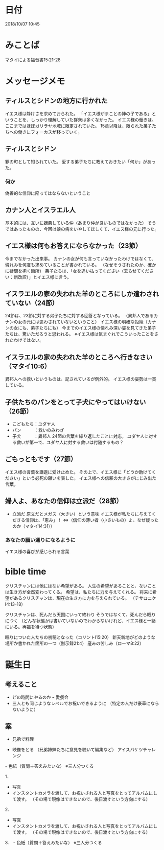 ﻿# 日付
2018/10/07 10:45

# みことば
マタイによる福音書15:21-28

# メッセージメモ
## ティルスとシドンの地方に行かれた
イエス様は静けさを求めておられた。
「イエス様がまことの神の子である」ということを、しっかり理解していた群衆は多くなかった。
イエス様の働きは、ここまではほぼガリラヤ地域に限定されていた。
15章以降は、限られた弟子たちへの働きにフォーカスが移っていく。

## ティルスとシドン
罪の町として知られていた。
愛する弟子たちに教えておきたい「何か」があった。

### 何か
偽善的な信仰に陥ってはならないということ

## カナン人とイスラエル人
基本的には、互いに嫌悪している仲（あまり仲が良いものではなかった）
そうではあったものの、今回は娘の病をいやしてほしくて、イエス様の元に行った。

## イエス様は何もお答えにならなかった（23節）
今までなかった出来事。
カナンの女が何も言っていなかったわけではなくて、憐れみを何度も求めていることが書かれている。
（なぜそうされたのか、確かに疑問を抱く箇所）
弟子たちは、「女を追い払ってください（去らせてください：新改訳）」とイエス様に言う。

## イスラエルの家の失われた羊のところにしか遣わされていない（24節）
24節は、23節に対する弟子たちに対する回答となっている。
（異邦人であるカナンの女の元には遣わされていないということ）
イエス様の明確な拒絶（カナンの女にも、弟子たちにも）
今までのイエス様の憐れみ深い姿を見てきた弟子たちは、驚いただろうと思われる。
※イエス様は気まぐれでこういったことをされたわけではない。

## イスラエルの家の失われた羊のところへ行きなさい（マタイ10:6）
異邦人への救いというものは、記されているが例外的。
イエス様の姿勢は一貫している。

## 子供たちのパンをとって子犬にやってはいけない（26節）
- こどもたち：ユダヤ人
- パン　　　：救いのみわざ
- 子犬　　　：異邦人
24節の言葉を繰り返したことに対応。
ユダヤ人に対する救いが第一で、ユダヤ人に対する救いは付随するもの？

## ごもっともです（27節）
イエス様の言葉を謙遜に受け止めた。
その上で、イエス様に「どうか助けてください」という必死の願いを表した。
イエス様への信頼の大きさがにじみ出た言葉。

## 婦人よ、あなたの信仰は立派だ（28節）
- 立派だ
原文だとメガス（大きい）という意味
イエス様が私たちに与えてくださる信仰は、「恵み」！
<=>（信仰の薄い者（小さいもの）よ、なぜ疑ったのか（マタイ14:31））

### あなたの願い通りになるように
イエス様の喜びが感じられる言葉

# bible time
クリスチャンには他にはない希望がある。
人生の希望があることと、ないことは生き方が全然変わってくる。
希望は、私たちに力を与えてくれる。
将来に希望があるクリスチャンは、現在の生き方に力を与えられている。
（テサロニケⅠ4:13-18）

クリスチャンは、死んだら天国にいって終わり
そうではなくて、死んだら眠りにつく
（どんな状態かは書いていないのでわからないけれど、イエス様と一緒にいる。再臨を待つ状態）

眠りについた人たちの初穂となった（コリントⅠ15:20）
新天新地がどのような場所か書かれた箇所の一つ（黙示録21:4）
産みの苦しみ（ローマ8:22）


# 誕生日

## 考えること
- どの時間にやるのか
ｰ 愛餐会
- 三人とも同じようなレベルでお祝いできるように
（特定の人だけ豪華にならないように）

## 案
- 兄弟で料理

- 映像をとる
（兄弟姉妹たちに意見を聴いて編集など）
アイスバケツチャレンジ

ｰ 色紙（質問＋答えみたいな）
※三人分つくる

1．
- 写真
- インスタントカメラを渡して、お祝いされる人と写真をとってアルバムにして渡す。
（その場で現像はできないので、後日渡すという方向にする）

2．
- 写真
- インスタントカメラを渡して、お祝いされる人と写真をとってアルバムにして渡す。
（その場で現像はできないので、後日渡すという方向にする）

3．
ｰ 色紙（質問＋答えみたいな）
※三人分つくる
